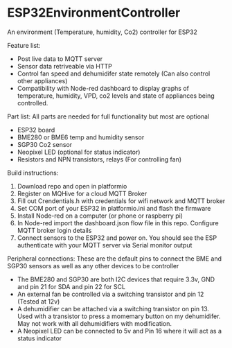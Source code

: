 # ESP32EnvironmentController
An environment (Temperature, humidity, Co2) controller for ESP32

Feature list:
* Post live data to MQTT server
* Sensor data retriveable via HTTP
* Control fan speed and dehumidifer state remotely (Can also control other appliances)
* Compatibility with Node-red dashboard to display graphs of temperature, humidity, VPD, co2 levels and state of appliances being controlled.

Part list:
All parts are needed for full functionality but most are optional
* ESP32 board
* BME280 or BME6 temp and humidity sensor
* SGP30 Co2 sensor
* Neopixel LED (optional for status indicator)
* Resistors and NPN transistors, relays (For controlling fan)


Build instructions:
1. Download repo and open in platformio
2. Register on MQHive for a cloud MQTT Broker
3. Fill out Crendentials.h with credentials for wifi network and MQTT broker
4. Set COM port of your ESP32 in platformio.ini and flash the firmware
5. Install Node-red on a computer (or phone or raspberry pi)
6. In Node-red import the dashboard.json flow file in this repo. Configure MQTT broker login details
7. Connect sensors to the ESP32 and power on. You should see the ESP authenticate with your MQTT server via Serial monitor output


Peripheral connections:
These are the default pins to connect the BME and SGP30 sensors as well as any other devices to be controller
* The BME280 and SGP30 are both I2C devices that require 3.3v, GND and pin 21 for SDA and pin 22 for SCL
* An external fan be controlled via a switching transistor and pin 12 (Tested at 12v)
* A dehumidifier can be attached via a switching transistor on pin 13. Used with a transistor to press a momemary button on my dehumidifer. May not work with all dehumidifiers with modification.
* A Neopixel LED can be connected to 5v and Pin 16 where it will act as a status indicator